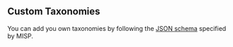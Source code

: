 ## Custom Taxonomies

You can add you own taxonomies by following the [JSON schema](https://github.com/MISP/misp-taxonomies) specified by MISP.